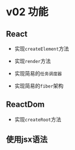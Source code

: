 # v02 功能

## React

- 实现`createElement`方法

- 实现`render`方法

- 实现简易的`任务调度器`

- 实现简易的`fiber`架构

## ReactDom

- 实现`createRoot`方法


## 使用jsx语法